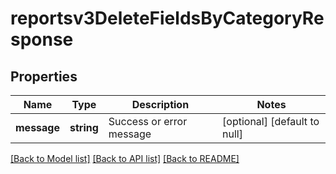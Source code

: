 # reportsv3DeleteFieldsByCategoryResponse

## Properties
Name | Type | Description | Notes
------------ | ------------- | ------------- | -------------
**message** | **string** | Success or error message | [optional] [default to null]

[[Back to Model list]](../README.md#documentation-for-models) [[Back to API list]](../README.md#documentation-for-api-endpoints) [[Back to README]](../README.md)


